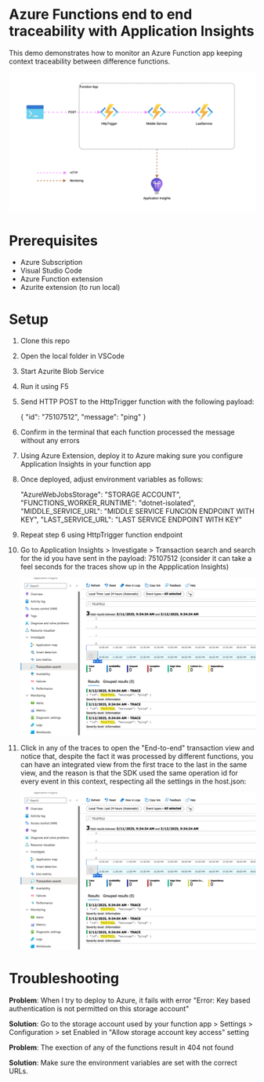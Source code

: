# Azure Functions end to end traceability with Application Insights
This demo demonstrates how to monitor an Azure Function app keeping context traceability between difference functions.

![High level architecture](media/drawng.drawio.png)

# Prerequisites
 - Azure Subscription
 - Visual Studio Code
 - Azure Function extension
 - Azurite extension (to run local)

# Setup

1. Clone this repo
2. Open the local folder in VSCode
3. Start Azurite Blob Service
5. Run it using F5
6. Send HTTP POST to the HttpTrigger function with the following payload:

    {
        "id": "75107512",
        "message": "ping"
    }

8. Confirm in the terminal that each function processed the message without any errors
9. Using Azure Extension, deploy it to Azure making sure you configure Application Insights in your function app
10. Once deployed, adjust environment variables as follows:

    "AzureWebJobsStorage": "STORAGE ACCOUNT",
    "FUNCTIONS_WORKER_RUNTIME": "dotnet-isolated",
    "MIDDLE_SERVICE_URL": "MIDDLE SERVICE FUNCION ENDPOINT WITH KEY",
    "LAST_SERVICE_URL": "LAST SERVICE ENDPOINT WITH KEY"

11. Repeat step 6 using HttpTrigger function endpoint
12. Go to Application Insights > Investigate > Transaction search and search for the id you have sent in the payload: 75107512 (consider it can take a feel seconds for the traces show up in the Appplication Insights)

    ![Transaction search print screen](media/transaction_seach.png)

13. Click in any of the traces to open the "End-to-end" transaction view and notice that, despite the fact it was processed by different functions, you can have an integrated view from the first trace to the last in the same view, and the reason is that the SDK used the same operation id for every event in this context, respecting all the settings in the host.json:

    ![End to end view print screen](media/end-to-end-view.png)

# Troubleshooting

**Problem**: When I try to deploy to Azure, it fails with error "Error: Key based authentication is not permitted on this storage account"

**Solution**: Go to the storage account used by your function app > Settings > Configuration > set Enabled in "Allow storage account key access" setting

**Problem**: The exection of any of the functions result in 404 not found

**Solution**: Make sure the environment variables are set with the correct URLs.